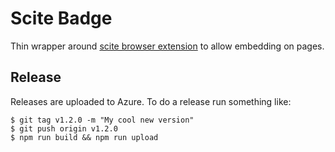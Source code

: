 # Scite Badge #

Thin wrapper around [scite browser extension](https://github.com/scitedotai/scite-extension) to allow embedding on pages.

## Release ##

Releases are uploaded to Azure. To do a release run something like:

```
$ git tag v1.2.0 -m "My cool new version"
$ git push origin v1.2.0
$ npm run build && npm run upload
```
